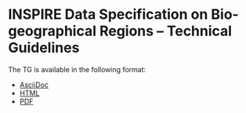 # INSPIRE Data Specification on Bio-geographical Regions – Technical Guidelines

The TG is available in the following format:
* [AsciiDoc](dataspecification_br.adoc)
* [HTML](dataspecification_br.html)
* [PDF](dataspecification_br.pdf)
